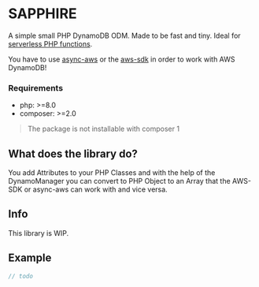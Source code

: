 # SAPPHIRE

A simple small PHP DynamoDB ODM. Made to be fast and tiny.
Ideal for [serverless PHP functions](https://bref.sh).

You have to use [async-aws](https://async-aws.com/clients/dynamodb.html)
or the [aws-sdk](https://github.com/aws/aws-sdk-php) in order to work with AWS DynamoDB!

### Requirements
- php: >=8.0
- composer: >=2.0

> The package is not installable with composer 1

## What does the library do?

You add Attributes to your PHP Classes and with the help of the
DynamoManager you can convert to PHP Object to an Array that the AWS-SDK or async-aws can work with and vice versa.

## Info
This library is WIP.

## Example

```php
// todo
```
